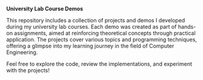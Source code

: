 **University Lab Course Demos**

This repository includes a collection of projects and demos I developed during my university lab courses. Each demo was created as part of hands-on assignments, aimed at reinforcing theoretical concepts through practical application. The projects cover various topics and programming techniques, offering a glimpse into my learning journey in the field of Computer Engineering.

Feel free to explore the code, review the implementations, and experiment with the projects!
